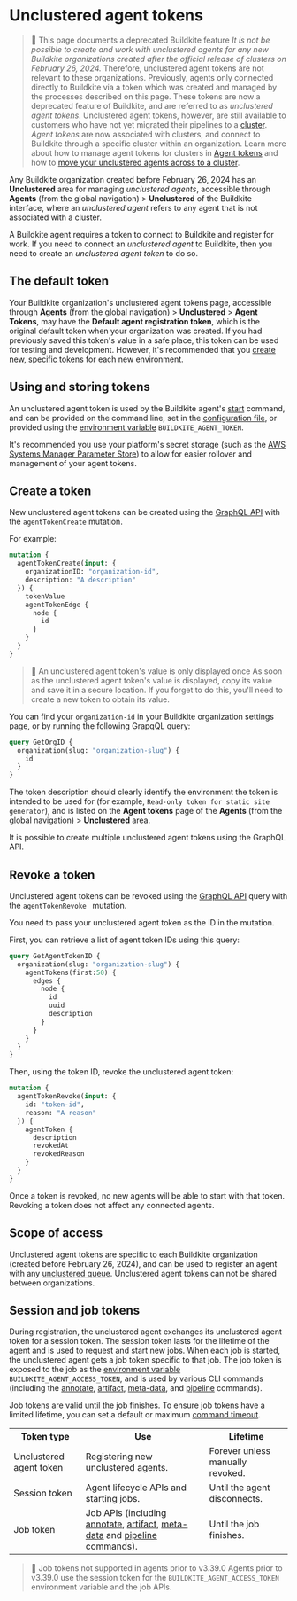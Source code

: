 # Unclustered agent tokens

> 🚧 This page documents a deprecated Buildkite feature
> _It is not be possible to create and work with unclustered agents for any new Buildkite organizations created after the official release of clusters on February 26, 2024._ Therefore, unclustered agent tokens are not relevant to these organizations.
> Previously, agents only connected directly to Buildkite via a token which was created and managed by the processes described on this page. These tokens are now a deprecated feature of Buildkite, and are referred to as _unclustered agent tokens_. Unclustered agent tokens, however, are still available to customers who have not yet migrated their pipelines to a [cluster](/docs/pipelines/clusters).
> _Agent tokens_ are now associated with clusters, and connect to Buildkite through a specific cluster within an organization. Learn more about how to manage agent tokens for clusters in [Agent tokens](/docs/agent/v3/tokens) and how to [move your unclustered agents across to a cluster](/docs/pipelines/clusters/manage-clusters#move-unclustered-agents-to-a-cluster).

Any Buildkite organization created before February 26, 2024 has an **Unclustered** area for managing _unclustered agents_, accessible through **Agents** (from the global navigation) > **Unclustered** of the Buildkite interface, where an _unclustered agent_ refers to any agent that is not associated with a cluster.

A Buildkite agent requires a token to connect to Buildkite and register for work. If you need to connect an _unclustered agent_ to Buildkite, then you need to create an _unclustered agent token_ to do so.

## The default token

<!-- Is this section still valid? Should this instead be called the 'initial unclustered agent token'? -->

Your Buildkite organization's unclustered agent tokens page, accessible through **Agents** (from the global navigation) > **Unclustered** > **Agent Tokens**, may have the **Default agent registration token**, which is the original default token when your organization was created. If you had previously saved this token's value in a safe place, this token can be used for testing and development. However, it's recommended that you [create new, specific tokens](#create-a-token) for each new environment.

## Using and storing tokens

An unclustered agent token is used by the Buildkite agent's [start](/docs/agent/v3/cli-start#starting-an-agent) command, and can be provided on the command line, set in the [configuration file](/docs/agent/v3/configuration), or provided using the [environment variable](/docs/pipelines/environment-variables) `BUILDKITE_AGENT_TOKEN`.

It's recommended you use your platform's secret storage (such as the [AWS Systems Manager Parameter Store](https://docs.aws.amazon.com/systems-manager/latest/userguide/systems-manager-paramstore.html)) to allow for easier rollover and management of your agent tokens.

## Create a token

New unclustered agent tokens can be created using the [GraphQL API](/docs/apis/graphql-api) with the `agentTokenCreate` mutation.

For example:

```graphql
mutation {
  agentTokenCreate(input: {
    organizationID: "organization-id",
    description: "A description"
  }) {
    tokenValue
    agentTokenEdge {
      node {
        id
      }
    }
  }
}
```

> 📘 An unclustered agent token's value is only displayed once
> As soon as the unclustered agent token's value is displayed, copy its value and save it in a secure location.
> If you forget to do this, you'll need to create a new token to obtain its value.

You can find your `organization-id` in your Buildkite organization settings page, or by running the following GrapqQL query:

```graphql
query GetOrgID {
  organization(slug: "organization-slug") {
    id
  }
}
```

<!--alex ignore clearly-->

The token description should clearly identify the environment the token is intended to be used for (for example, `Read-only token for static site generator`), and is listed on the **Agent tokens** page of the **Agents** (from the global navigation) > **Unclustered** area.

It is possible to create multiple unclustered agent tokens using the GraphQL API.

## Revoke a token

Unclustered agent tokens can be revoked using the [GraphQL API](/docs/apis/graphql/cookbooks/agents#revoke-an-unclustered-agent-token) query with the `agentTokenRevoke ` mutation.

You need to pass your unclustered agent token as the ID in the mutation.

First, you can retrieve a list of agent token IDs using this query:

```graphql
query GetAgentTokenID {
  organization(slug: "organization-slug") {
    agentTokens(first:50) {
      edges {
        node {
          id
          uuid
          description
        }
      }
    }
  }
}
```

Then, using the token ID, revoke the unclustered agent token:

```graphql
mutation {
  agentTokenRevoke(input: {
    id: "token-id",
    reason: "A reason"
  }) {
    agentToken {
      description
      revokedAt
      revokedReason
    }
  }
}
```

Once a token is revoked, no new agents will be able to start with that token. Revoking a token does not affect any connected agents.

## Scope of access

Unclustered agent tokens are specific to each Buildkite organization (created before February 26, 2024), and can be used to register an agent with any [unclustered queue](/docs/agent/v3/queues). Unclustered agent tokens can not be shared between organizations.

## Session and job tokens

During registration, the unclustered agent exchanges its unclustered agent token for a session token. The session token lasts for the lifetime of the agent and is used to request and start new jobs. When each job is started, the unclustered agent gets a job token specific to that job. The job token is exposed to the job as the [environment variable](/docs/pipelines/environment-variables) `BUILDKITE_AGENT_ACCESS_TOKEN`, and is used by various CLI commands (including the [annotate](/docs/agent/v3/cli-annotate), [artifact](/docs/agent/v3/cli-artifact), [meta-data](/docs/agent/v3/cli-meta-data), and [pipeline](/docs/agent/v3/cli-pipeline) commands).

Job tokens are valid until the job finishes. To ensure job tokens have a limited lifetime, you can set a default or maximum [command timeout](/docs/pipelines/build-timeouts#command-timeouts).

<table>
  <tr>
    <th>Token type</th>
    <th>Use</th>
    <th>Lifetime</th>
  </tr>
  <tr>
    <td>Unclustered agent token</td>
    <td>Registering new unclustered agents.</td>
    <td>Forever unless manually revoked.</td>
  </tr>
  <tr>
    <td>Session token</td>
    <td>Agent lifecycle APIs and starting jobs.</td>
    <td>Until the agent disconnects.</td>
  </tr>
  <tr>
    <td>Job token</td>
    <td>Job APIs (including <a href="/docs/agent/v3/cli-annotate">annotate</a>,  <a href="/docs/agent/v3/cli-artifact">artifact</a>,  <a href="/docs/agent/v3/cli-meta-data">meta-data</a> and  <a href="/docs/agent/v3/cli-pipeline">pipeline</a> commands).</td>
    <td>Until the job finishes.</td>
  </tr>
</table>

> 📘 Job tokens not supported in agents prior to v3.39.0
> Agents prior to v3.39.0 use the session token for the `BUILDKITE_AGENT_ACCESS_TOKEN` environment variable and the job APIs.
